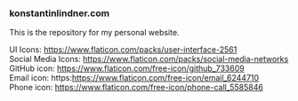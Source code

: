 ### konstantinlindner.com

This is the repository for my personal website.

UI Icons: https://www.flaticon.com/packs/user-interface-2561
</br>
Social Media Icons: https://www.flaticon.com/packs/social-media-networks
<br/>
GitHub icon: https://www.flaticon.com/free-icon/github_733609
<br/>
Email icon: https:https://www.flaticon.com/free-icon/email_6244710
<br/>
Phone icon: https://www.flaticon.com/free-icon/phone-call_5585846
